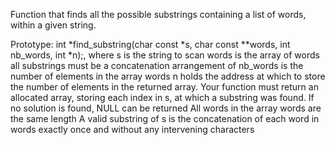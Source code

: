 Function that finds all the possible substrings containing a list of words, within a given string.

Prototype: int *find_substring(char const *s, char const **words, int nb_words, int *n);, where
s is the string to scan
words is the array of words all substrings must be a concatenation arrangement of
nb_words is the number of elements in the array words
n holds the address at which to store the number of elements in the returned array.
Your function must return an allocated array, storing each index in s, at which a substring was found. If no solution is found, NULL can be returned
All words in the array words are the same length
A valid substring of s is the concatenation of each word in words exactly once and without any intervening characters
